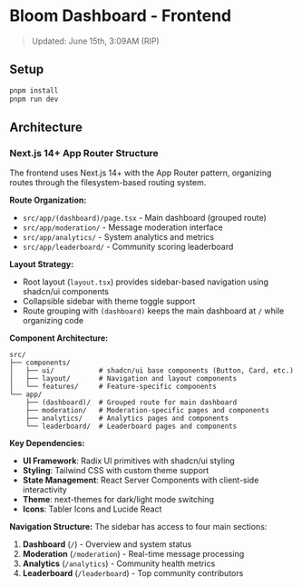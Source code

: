 # Bloom Dashboard - Frontend

> Updated: June 15th, 3:09AM (RIP)

## Setup

```bash
pnpm install
pnpm run dev
```

## Architecture

### Next.js 14+ App Router Structure

The frontend uses Next.js 14+ with the App Router pattern, organizing routes through the filesystem-based routing system.

**Route Organization:**
- `src/app/(dashboard)/page.tsx` - Main dashboard (grouped route)
- `src/app/moderation/` - Message moderation interface
- `src/app/analytics/` - System analytics and metrics
- `src/app/leaderboard/` - Community scoring leaderboard

**Layout Strategy:**
- Root layout (`layout.tsx`) provides sidebar-based navigation using shadcn/ui components
- Collapsible sidebar with theme toggle support
- Route grouping with `(dashboard)` keeps the main dashboard at `/` while organizing code

**Component Architecture:**
```
src/
├── components/
│   ├── ui/           # shadcn/ui base components (Button, Card, etc.)
│   ├── layout/       # Navigation and layout components
│   └── features/     # Feature-specific components
└── app/
    ├── (dashboard)/  # Grouped route for main dashboard
    ├── moderation/   # Moderation-specific pages and components
    ├── analytics/    # Analytics pages and components
    └── leaderboard/  # Leaderboard pages and components

```

**Key Dependencies:**
- **UI Framework**: Radix UI primitives with shadcn/ui styling
- **Styling**: Tailwind CSS with custom theme support
- **State Management**: React Server Components with client-side interactivity
- **Theme**: next-themes for dark/light mode switching
- **Icons**: Tabler Icons and Lucide React

**Navigation Structure:**
The sidebar has access to four main sections:
1. **Dashboard** (`/`) - Overview and system status
2. **Moderation** (`/moderation`) - Real-time message processing
3. **Analytics** (`/analytics`) - Community health metrics  
4. **Leaderboard** (`/leaderboard`) - Top community contributors

